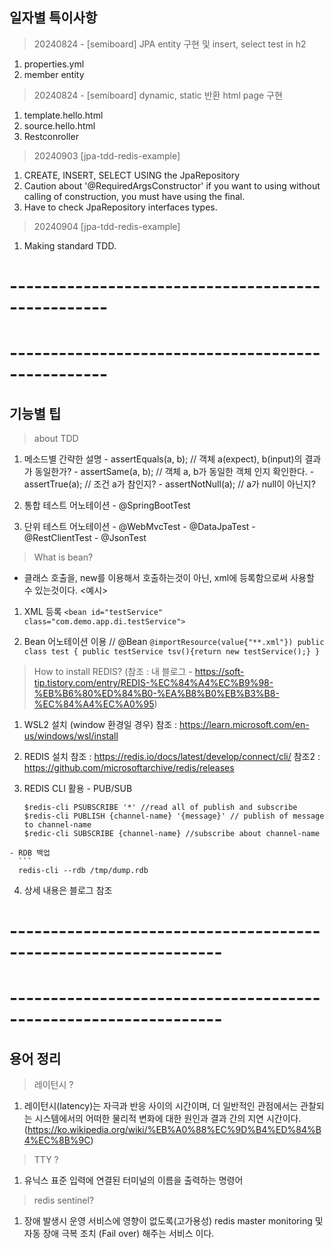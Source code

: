 ## 일자별 특이사항
> 20240824 - [semiboard] JPA entity 구현 및 insert, select test in h2
  1. properties.yml
  2. member entity
  
> 20240824 - [semiboard] dynamic, static 반환 html page 구현
  1. template.hello.html
  2. source.hello.html
  3. Restconroller

> 20240903 [jpa-tdd-redis-example]
  1. CREATE, INSERT, SELECT USING the JpaRepository
  2. Caution about '@RequiredArgsConstructor' if you want to using without calling of construction, you must have using the final.
  3. Have to check JpaRepository interfaces types.

> 20240904 [jpa-tdd-redis-example]
  1. Making standard TDD.

# --------------------------------------------------
# --------------------------------------------------

## 기능별 팁

> about TDD
  1. 메소드별 간략한 설명
    - assertEquals(a, b); // 객체 a(expect), b(input)의 결과가 동일한가?
    - assertSame(a, b); // 객체 a, b가 동일한 객체 인지 확인한다. 
    - assertTrue(a); // 조건 a가 참인지?
    - assertNotNull(a); // a가 null이 아닌지?
  
  2. 통합 테스트 어노테이션
    - @SpringBootTest

  3. 단위 테스트 어노테이션
    - @WebMvcTest
    - @DataJpaTest
    - @RestClientTest
    - @JsonTest

> What is bean?
  - 클래스 호출을, new를 이용해서 호출하는것이 아닌, xml에 등록함으로써 사용할 수 있는것이다. 
  <예시>
  1. XML 등록
    ````
    <bean id="testService" class="com.demo.app.di.testService">
    ````
  
  2. Bean 어노테이션 이용 
    // @Bean
    ````
    @importResource(value{"**.xml"})
    public class test {
      public testService tsv(){return new testService();}
    }
    ````

> How to install REDIS? (참조 : 내 블로그 - https://soft-tip.tistory.com/entry/REDIS-%EC%84%A4%EC%B9%98-%EB%B6%80%ED%84%B0-%EA%B8%B0%EB%B3%B8-%EC%84%A4%EC%A0%95)
  1. WSL2 설치 (window 환경일 경우)
    참조 : https://learn.microsoft.com/en-us/windows/wsl/install
    
  2. REDIS 설치
    참조 : https://redis.io/docs/latest/develop/connect/cli/
    참조2 : https://github.com/microsoftarchive/redis/releases

  3. REDIS CLI 활용
    - PUB/SUB 
      ```
      $redis-cli PSUBSCRIBE '*' //read all of publish and subscribe
      $redis-cli PUBLISH {channel-name} '{message}' // publish of message to channel-name
      $redic-cli SUBSCRIBE {channel-name} //subscribe about channel-name
      ```
    - RDB 백업
      ```
      redis-cli --rdb /tmp/dump.rdb

  4. 상세 내용은 블로그 참조
   

# ----------------------------------------------------------------
# ----------------------------------------------------------------

## 용어 정리

> 레이턴시 ? 
  1. 레이턴시(latency)는 자극과 반응 사이의 시간이며, 더 일반적인 관점에서는 관찰되는 시스템에서의 어떠한 물리적 변화에 대한 원인과 결과 간의 지연 시간이다. (https://ko.wikipedia.org/wiki/%EB%A0%88%EC%9D%B4%ED%84%B4%EC%8B%9C)

> TTY ? 
  1. 유닉스 표준 입력에 연결된 터미널의 이름을 출력하는 명령어

> redis sentinel?
  1. 장애 발생시 운영 서비스에 영향이 없도록(고가용성) redis master monitoring 및 자동 장애 극복 조치 (Fail over) 해주는 서비스 이다.